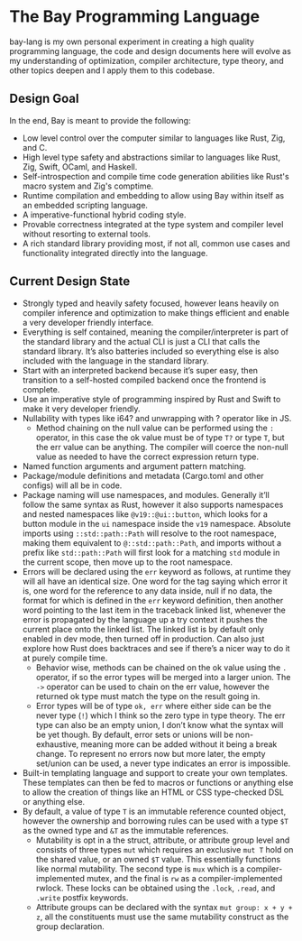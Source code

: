 # The Bay Programming Language

bay-lang is my own personal experiment in creating a high quality programming language, the code and design documents here will evolve as my understanding of optimization, compiler architecture, type theory, and other topics deepen and I apply them to this codebase.

## Design Goal

In the end, Bay is meant to provide the following:
- Low level control over the computer similar to languages like Rust, Zig, and C.
- High level type safety and abstractions similar to languages like Rust, Zig, Swift, OCaml, and Haskell.
- Self-introspection and compile time code generation abilities like Rust's macro system and Zig's comptime.
- Runtime compilation and embedding to allow using Bay within itself as an embedded scripting language.
- A imperative-functional hybrid coding style.
- Provable correctness integrated at the type system and compiler level without resorting to external tools.
- A rich standard library providing most, if not all, common use cases and functionality integrated directly into the language.

## Current Design State
- Strongly typed and heavily safety focused, however leans heavily on compiler inference and optimization to make things efficient and enable a very developer friendly interface.
- Everything is self contained, meaning the compiler/interpreter is part of the standard library and the actual CLI is just a CLI that calls the standard library. It’s also batteries included so everything else is also included with the language in the standard library.
- Start with an interpreted backend because it’s super easy, then transition to a self-hosted compiled backend once the frontend is complete.
- Use an imperative style of programming inspired by Rust and Swift to make it very developer friendly.
- Nullability with types like i64? and unwrapping with ? operator like in JS.
    - Method chaining on the null value can be performed using the `:` operator, in this case the ok value must be of type `T?` or type `T`, but the err value can be anything. The compiler will coerce the non-null value as needed to have the correct expression return type.
- Named function arguments and argument pattern matching.
- Package/module definitions and metadata (Cargo.toml and other configs) will all be in code.
- Package naming will use namespaces, and modules. Generally it’ll follow the same syntax as Rust, however it also supports namespaces and nested namespaces like `@v19::@ui::button`, which looks for a button module in the `ui` namespace inside the `v19` namespace. Absolute imports using `::std::path::Path` will resolve to the root namespace, making them equivalent to `@::std::path::Path`, and imports without a prefix like `std::path::Path` will first look for a matching `std` module in the current scope, then move up to the root namespace.
- Errors will be declared using the `err` keyword as follows, at runtime they will all have an identical size. One word for the tag saying which error it is, one word for the reference to any data inside, null if no data, the format for which is defined in the `err` keyword definition, then another word pointing to the last item in the traceback linked list, whenever the error is propagated by the language up a try context it pushes the current place onto the linked list. The linked list is by default only enabled in dev mode, then turned off in production. Can also just explore how Rust does backtraces and see if there’s a nicer way to do it at purely compile time.
    - Behavior wise, methods can be chained on the ok value using the `.` operator, if so the error types will be merged into a larger union. The `->` operator can be used to chain on the err value, however the returned ok type must match the type on the result going in.
    - Error types will be of type `ok, err` where either side can be the never type (`!`) which I think so the zero type in type theory. The err type can also be an empty union, I don’t know what the syntax will be yet though. By default, error sets or unions will be non-exhaustive, meaning more can be added without it being a break change. To represent no errors now but more later, the empty set/union can be used, a never type indicates an error is impossible.
- Built-in templating language and support to create your own templates. These templates can then be fed to macros or functions or anything else to allow the creation of things like an HTML or CSS type-checked DSL or anything else.
- By default, a value of type `T` is an immutable reference counted object, however the ownership and borrowing rules can be used with a type `$T` as the owned type and `&T` as the immutable references.
    - Mutability is opt in a the struct, attribute, or attribute group level and consists of three types `mut` which requires an exclusive `mut T` hold on the shared value, or an owned `$T` value. This essentially functions like normal mutability. The second type is `mux` which is a compiler-implemented mutex, and the final is `rw` as a compiler-implemented rwlock. These locks can be obtained using the `.lock`, `.read`, and `.write` postfix keywords.
    - Attribute groups can be declared with the syntax `mut group: x + y + z`, all the constituents must use the same mutability construct as the group declaration.
